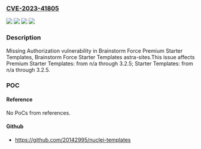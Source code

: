 ### [CVE-2023-41805](https://cve.mitre.org/cgi-bin/cvename.cgi?name=CVE-2023-41805)
![](https://img.shields.io/static/v1?label=Product&message=Premium%20Starter%20Templates&color=blue)
![](https://img.shields.io/static/v1?label=Product&message=Starter%20Templates&color=blue)
![](https://img.shields.io/static/v1?label=Version&message=n%2Fa&color=blue)
![](https://img.shields.io/static/v1?label=Vulnerability&message=CWE-862%20Missing%20Authorization&color=brighgreen)

### Description

Missing Authorization vulnerability in Brainstorm Force Premium Starter Templates, Brainstorm Force Starter Templates astra-sites.This issue affects Premium Starter Templates: from n/a through 3.2.5; Starter Templates: from n/a through 3.2.5.

### POC

#### Reference
No PoCs from references.

#### Github
- https://github.com/20142995/nuclei-templates

